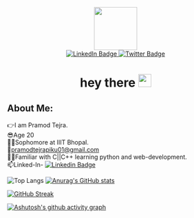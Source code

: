 
<div id="header" align="center">
  <img src="https://media.giphy.com/media/M9gbBd9nbDrOTu1Mqx/giphy.gif" width="100"/>
  <div id="badges">
  <a href="https://www.linkedin.com/in/pramod-tejra-45b9b9237">
    <img src="https://img.shields.io/badge/LinkedIn-blue?style=for-the-badge&logo=linkedin&logoColor=white" alt="LinkedIn Badge"/>
  </a>
  <a href="https://twitter.com/PramodTejra">
    <img src="https://img.shields.io/badge/Twitter-blue?style=for-the-badge&logo=twitter&logoColor=white" alt="Twitter Badge"/>
  </a>
  <br>
  <img src="https://komarev.com/ghpvc/?username=PramodTejra&style=flat-square&color=blue" alt=""/>
  <h1>
  hey there
  <img src="https://media.giphy.com/media/hvRJCLFzcasrR4ia7z/giphy.gif" width="30px"/>
  </h1>
</div>
</div>
<h2>About Me:</h2>

 👉I am Pramod Tejra.<br>
😎Age 20<br>
👨‍🎓Sophomore at IIIT Bhopal.<br>
📩pramodtejrapiku01@gmail.com<br>
👨‍💻Familiar with C||C++ learning python and web-development.<br>
:mailbox:Linked-In- [![Linkedin Badge](https://img.shields.io/badge/-kakbar-blue?style=flat&logo=Linkedin&logoColor=white)](https://www.linkedin.com/in/pramod-tejra-45b9b9237/)

![Top Langs](https://github-readme-stats.vercel.app/api/top-langs/?username=PramodTejra&theme=tokyonight)
[![Anurag's GitHub stats](https://github-readme-stats.vercel.app/api?username=PramodTejra)](https://github.com/anuraghazra/github-readme-stats)<br>

[![GitHub Streak](https://github-readme-streak-stats.herokuapp.com/?user=PramodTejra)](https://git.io/streak-stats)<br>


[![Ashutosh's github activity graph](https://activity-graph.herokuapp.com/graph?username=PramodTejra&theme=dracula)](https://github.com/ashutosh00710/github-readme-activity-graph)<br>

